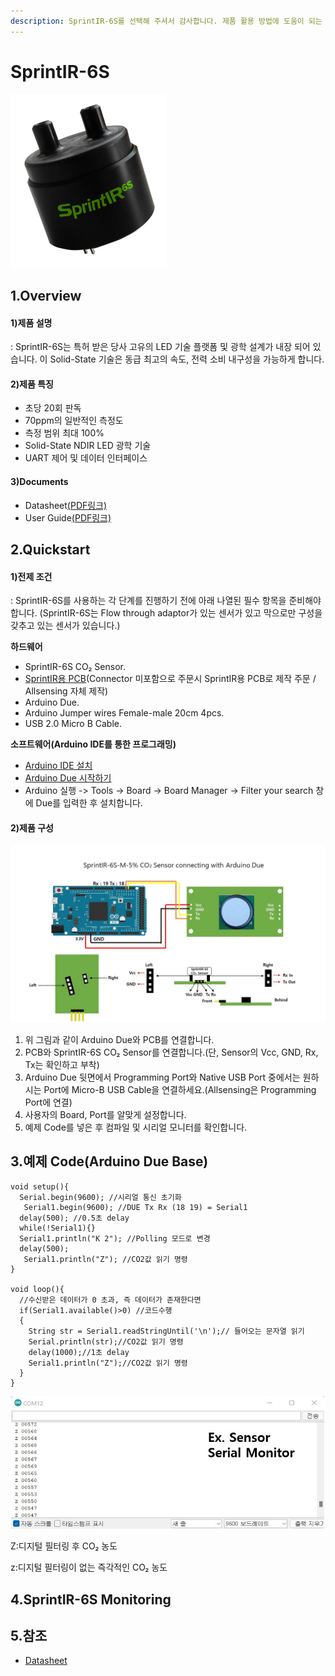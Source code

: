 ```yaml
---
description: SprintIR-6S를 선택해 주셔서 감사합니다. 제품 활용 방법에 도움이 되는 모든 문서를 제공합니다.
---
```


# SprintIR-6S

![SprintIR-6S](../../.gitbook/assets/SprintIR6S250x250.png)

## 1.Overview

#### 1)제품 설명

: SprintIR-6S는 특허 받은 당사 고유의 LED 기술 플랫폼 및 광학 설계가 내장 되어 있습니다. 이 Solid-State 기술은 동급 최고의 속도, 전력 소비 내구성을 가능하게 합니다.

#### 2)제품 특징

* 초당 20회 판독
* 70ppm의 일반적인 측정도
* 측정 범위 최대 100%
* Solid-State NDIR LED 광학 기술
* UART 제어 및 데이터 인터페이스

#### 3)Documents

* Datasheet[(PDF링크)](https://cdn.shopify.com/s/files/1/0019/5952/files/SprintIR-6S\_Data\_Sheet\_Rev\_4.11.pdf)
* User Guide[(PDF링크)](https://cdn.shopify.com/s/files/1/0019/5952/files/CO2Meter-GSS-SprintIR-6S-User-Guide-Rev-4.1.pdf)

## 2.Quickstart

#### 1)전제 조건

: SprintIR-6S를 사용하는 각 단계를 진행하기 전에 아래 나열된 필수 항목을 준비해야 합니다. (SprintIR-6S는 Flow through adaptor가 있는 센서가 있고 막으로만 구성을 갖추고 있는 센서가 있습니다.)

**하드웨어**

* SprintIR-6S CO₂ Sensor.
* [SprintIR용 PCB](https://www.allsensing.com/product/detail.html?product\_no=1169\&cate\_no=65\&display\_group=1)(Connector 미포함으로 주문시 SprintIR용 PCB로 제작 주문 / Allsensing 자체 제작)
* Arduino Due.
* Arduino Jumper wires Female-male 20cm 4pcs.
* USB 2.0 Micro B Cable.

**소프트웨어(Arduino IDE를 통한 프로그래밍)**

* [Arduino IDE 설치](https://www.arduino.cc/en/software)
* [Arduino Due 시작하기](https://www.arduino.cc/en/Guide/ArduinoDue)
* Arduino 실행 -> Tools -> Board -> Board Manager -> Filter your search 창에 Due를 입력한 후 설치합니다.

#### 2)제품 구성

![](<../../.gitbook/assets/SprintIR-6S-M-5% Sensor with connecting arduino due.jpg>)

1. 위 그림과 같이 Arduino Due와 PCB를 연결합니다.
2. PCB와 SprintIR-6S CO₂ Sensor를 연결합니다.(단, Sensor의 Vcc, GND, Rx, Tx는 확인하고 부착)
3. Arduino Due 뒷면에서 Programming Port와 Native USB Port 중에서는 원하시는 Port에 Micro-B USB Cable을 연결하세요.(Allsensing은 Programming Port에 연결)
4. 사용자의 Board, Port를 알맞게 설정합니다.
5. 예제 Code를 넣은 후 컴파일 및 시리얼 모니터를 확인합니다.

## 3.예제 Code(Arduino Due Base)

```arduino
void setup(){
  Serial.begin(9600); //시리얼 통신 초기화
   Serial1.begin(9600); //DUE Tx Rx (18 19) = Serial1
  delay(500); //0.5초 delay
  while(!Serial1){}
  Serial1.println("K 2"); //Polling 모드로 변경     
  delay(500);
   Serial1.println("Z"); //CO2값 읽기 명령
}

void loop(){
  //수신받은 데이터가 0 초과, 즉 데이터가 존재한다면
  if(Serial1.available()>0) //코드수행
  {
    String str = Serial1.readStringUntil('\n');// 들어오는 문자열 읽기
    Serial.println(str);//CO2값 읽기 명령
    delay(1000);//1초 delay
    Serial1.println("Z");//CO2값 읽기 명령
  }
}
```

![](<../../.gitbook/assets/sprintir-6s serial monitor ex.jpg>)

Z:디지털 필터링 후 CO₂ 농도

z:디지털 필터링이 없는 즉각적인 CO₂ 농도

## 4.SprintIR-6S Monitoring

## 5.참조

* [Datasheet](https://www.co2meter.com/products/sprintir6s-5-co2-smart-sensor)
